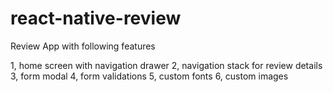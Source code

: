 # react-native-review

Review App with following features

1, home screen with navigation drawer
2, navigation stack for review details
3, form modal
4, form validations
5, custom fonts
6, custom images
